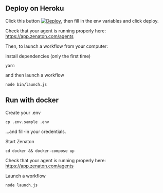 ## Deploy on Heroku

Click this button [![Deploy](https://www.herokucdn.com/deploy/button.svg)](https://heroku.com/deploy), then fill in the env variables and click deploy.

Check that your agent is running properly here: https://app.zenaton.com/agents

Then, to launch a workflow from your computer:

install dependencies (only the first time)
```
yarn
```

and then launch a workflow
```
node bin/launch.js
```



## Run with docker

Create your .env
```
cp .env.sample .env
```
...and fill-in your credentials.

Start Zenaton
```
cd docker && docker-compose up
```

Check that your agent is running properly here: https://app.zenaton.com/agents

Launch a workflow
```
node launch.js
```

